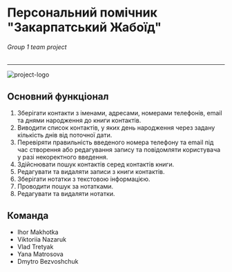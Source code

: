 # Персональний помічник "Закарпатський Жабоїд"

###### Group 1 team project

---

![project-logo](https://life.ko.net.ua/wp-content/uploads/2018/06/19510159-468025286898484-4887208019540514719-n-5c-1.jpg)

## Основний функцiонал

1. Зберігати контакти з іменами, адресами, номерами телефонів, email та днями народження до книги контактів.
2. Виводити список контактів, у яких день народження через задану кількість днів від поточної дати.
3. Перевіряти правильність введеного номера телефону та email під час створення або редагування запису та повідомляти користувача у разі некоректного введення.
4. Здійснювати пошук контактів серед контактів книги.
5. Редагувати та видаляти записи з книги контактів.
6. Зберігати нотатки з текстовою інформацією.
7. Проводити пошук за нотатками.
8. Редагувати та видаляти нотатки.

## Команда

- Ihor Makhotka
- Viktoriia Nazaruk
- Vlad Tretyak
- Yana Matrosova
- Dmytro Bezvoshchuk
